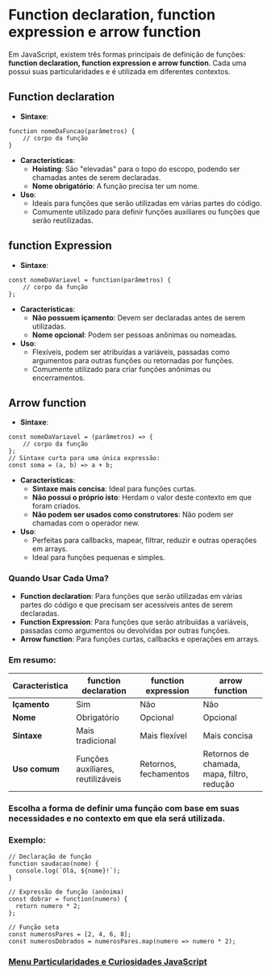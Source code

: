 # Function declaration, function expression e arrow function

Em JavaScript, existem três formas principais de definição de funções: **function declaration, function expression e arrow function**. Cada uma possui suas particularidades e é utilizada em diferentes contextos.

## Function declaration

- **Sintaxe**:

```
function nomeDaFuncao(parâmetros) {
    // corpo da função
}
```

- **Características**:
    - **Hoisting**: São "elevadas" para o topo do escopo, podendo ser chamadas antes de serem declaradas.
    - **Nome obrigatório**: A função precisa ter um nome.
- **Uso**:
    - Ideais para funções que serão utilizadas em várias partes do código.
    - Comumente utilizado para definir funções auxiliares ou funções que serão reutilizadas.

## function Expression

- **Sintaxe**:

```
const nomeDaVariavel = function(parâmetros) {
    // corpo da função
};
```

- **Características**:
    - **Não possuem içamento**: Devem ser declaradas antes de serem utilizadas.
    - **Nome opcional**: Podem ser pessoas anônimas ou nomeadas.
- **Uso**:
    - Flexíveis, podem ser atribuídas a variáveis, passadas como argumentos para outras funções ou retornadas por funções.
    - Comumente utilizado para criar funções anônimas ou encerramentos.

## Arrow function

- **Sintaxe**:

```
const nomeDaVariavel = (parâmetros) => {
    // corpo da função
};
// Sintaxe curta para uma única expressão:
const soma = (a, b) => a + b;
```

- **Características**:
    - **Sintaxe mais concisa**: Ideal para funções curtas.
    - **Não possui o próprio isto**: Herdam o valor deste contexto em que foram criados.
    - **Não podem ser usados ​​como construtores**: Não podem ser chamadas com o operador new.
- **Uso**:
    - Perfeitas para callbacks, mapear, filtrar, reduzir e outras operações em arrays.
    - Ideal para funções pequenas e simples.

### Quando Usar Cada Uma?

- **Function declaration**: Para funções que serão utilizadas em várias partes do código e que precisam ser acessíveis antes de serem declaradas.
- **Function Expression**: Para funções que serão atribuídas a variáveis, passadas como argumentos ou devolvidas por outras funções.
- **Arrow function**: Para funções curtas, callbacks e operações em arrays.

### Em resumo:

|**Caracteristica**|**function declaration**| **function expression**|**arrow function**|
|----------|------------------|------|--------|
|**Içamento**|	Sim|	Não|	Não|
|**Nome**|	Obrigatório|	Opcional|	Opcional|
|**Sintaxe**|	Mais tradicional|	Mais flexível|	Mais concisa|
|**Uso comum**|	Funções auxiliares, reutilizáveis|	Retornos, fechamentos|	Retornos de chamada, mapa, filtro, redução|

### Escolha a forma de definir uma função com base em suas necessidades e no contexto em que ela será utilizada.

### Exemplo:

```
// Declaração de função
function saudacao(nome) {
  console.log(`Olá, ${nome}!`);
}

// Expressão de função (anônima)
const dobrar = function(numero) {
  return numero * 2;
};

// Função seta
const numerosPares = [2, 4, 6, 8];
const numerosDobrados = numerosPares.map(numero => numero * 2);
```


### [Menu Particularidades e Curiosidades JavaScript](menu.md)